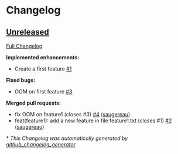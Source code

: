 # Changelog

## [Unreleased](https://github.com/saugereau/github-actions-sample/tree/HEAD)

[Full Changelog](https://github.com/saugereau/github-actions-sample/compare/bf7b3e14d634119adf97c3ea331dd374ffbd840f...HEAD)

**Implemented enhancements:**

- Create a first feature [\#1](https://github.com/saugereau/github-actions-sample/issues/1)

**Fixed bugs:**

- OOM on first feature [\#3](https://github.com/saugereau/github-actions-sample/issues/3)

**Merged pull requests:**

- fix OOM on feature1 \(closes \#3\) [\#4](https://github.com/saugereau/github-actions-sample/pull/4) ([saugereau](https://github.com/saugereau))
- feat\(feature1\): add a new feature in file feature1.txt \(closes \#1\) [\#2](https://github.com/saugereau/github-actions-sample/pull/2) ([saugereau](https://github.com/saugereau))



\* *This Changelog was automatically generated by [github_changelog_generator](https://github.com/github-changelog-generator/github-changelog-generator)*

